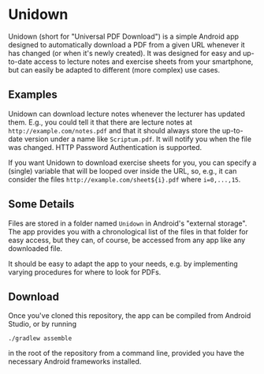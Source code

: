 Unidown
=======
Unidown (short for "Universal PDF Download") is a simple Android app designed to automatically download a PDF from a given URL whenever it has changed (or when it's newly created). It was designed for easy and up-to-date access to lecture notes and exercise sheets from your smartphone, but can easily be adapted to different (more complex) use cases.

Examples
--------
Unidown can download lecture notes whenever the lecturer has updated them. E.g., you could tell it that there are lecture notes at `http://example.com/notes.pdf` and that it should always store the up-to-date version under a name like `Scriptum.pdf`. It will notify you when the file was changed. HTTP Password Authentication is supported.

If you want Unidown to download exercise sheets for you, you can specify a (single) variable that will be looped over inside the URL, so, e.g., it can consider the files `http://example.com/sheet${i}.pdf` where `i=0,...,15`.

Some Details
------------
Files are stored in a folder named `Unidown` in Android's "external storage". The app provides you with a chronological list of the files in that folder for easy access, but they can, of course, be accessed from any app like any downloaded file.

It should be easy to adapt the app to your needs, e.g. by implementing varying procedures for where to look for PDFs.

Download
--------
Once you've cloned this repository, the app can be compiled from Android Studio, or by running

    ./gradlew assemble

in the root of the repository from a command line, provided you have the necessary Android frameworks installed.
